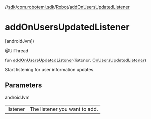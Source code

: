 //[sdk](../../../index.md)/[com.robotemi.sdk](../index.md)/[Robot](index.md)/[addOnUsersUpdatedListener](add-on-users-updated-listener.md)

# addOnUsersUpdatedListener

[androidJvm]\

@UiThread

fun [addOnUsersUpdatedListener](add-on-users-updated-listener.md)(listener: [OnUsersUpdatedListener](../../com.robotemi.sdk.listeners/-on-users-updated-listener/index.md))

Start listening for user information updates.

## Parameters

androidJvm

| | |
|---|---|
| listener | The listener you want to add. |
